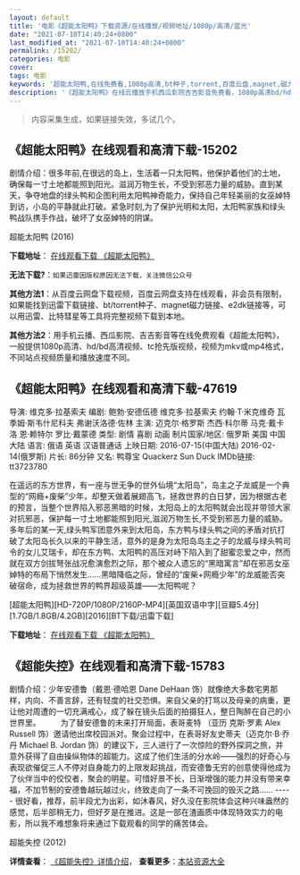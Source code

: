 ```yaml
---
layout: default
title: '电影《超能太阳鸭》下载资源/在线播放/视频地址/1080p/高清/蓝光'
date: "2021-07-10T14:40:24+0800"
last_modified_at: "2021-07-10T14:40:24+0800"
permalink: /15202/
categories: 电影
cover:
tags: 电影
keywords: '超能太阳鸭,在线免费看,1080p高清,bt种子,torrent,百度云盘,magnet,磁力链,迅雷下载资源'
description: '《超能太阳鸭》在线云播放手机西瓜影院吉吉影音免费看，1080p高清bd/hd未删减完整版和tc抢先枪版，mkv/mp4格式，附带bt/torrent种子、magnet/磁力链、百度云盘、网盘资源迅雷下载链接'
---
```


>内容采集生成，如果链接失效，多试几个。


## 《超能太阳鸭》在线观看和高清下载-15202

剧情介绍：很多年前,在很远的岛上，生活着一只太阳鸭，他保护着他们的土地，确保每一寸土地都能照到阳光。滋润万物生长，不受到邪恶力量的威胁。直到某天，争夺地盘的绿头鸭和企图利用太阳鸭神奇能力，保持自己年轻美丽的女巫婥特到访，小岛的平静就此打破。紧急时刻,为了保护光明和太阳，太阳鸭家族和绿头鸭战队携手作战，破坏了女巫婥特的阴谋。


超能太阳鸭 (2016)

**下载地址**： [在线观看下载 《超能太阳鸭》](https://www.btbtdy.me/btdy/dy4742.html) 


**无法下载?**：`如果迅雷因版权原因无法下载，关注微信公众号 `

**其他方法1**：从百度云网盘下载视频，百度云网盘支持在线观看，非会员有限制，如果能找到迅雷下载链接、bt/torrent种子、magnet磁力链接、e2dk链接等，可以用迅雷、比特彗星等工具将完整视频下载到本地。

**其他方法2**：用手机云播、西瓜影院、吉吉影音等在线免费观看《超能太阳鸭》，一般提供1080p高清、hd/bd高清视频、tc抢先版视频，视频为mkv或mp4格式，不同站点视频质量和播放速度不同。


## 《超能太阳鸭》在线观看和高清下载-47619

导演: 维克多·拉基索夫 编剧: 鲍勃·安德伍德 维克多·拉基索夫 约翰·T·米克维奇 瓦季姆·斯韦什尼科夫 弗谢沃洛德·佐林 主演: 迈克尔·格罗斯 杰西·科尔蒂 马克·戴卡洛 恩·赖特尔 罗比·戴蒙德 类型: 剧情 喜剧 动画 制片国家/地区: 俄罗斯 美国 中国大陆 语言: 俄语 英语 汉语普通话 上映日期: 2016-07-15(中国大陆) 2016-02-14(俄罗斯) 片长: 86分钟 又名: 鸭尊宝 Quackerz Sun Duck IMDb链接: tt3723780

在遥远的东方世界，有一座与世无争的世外仙境“太阳岛”，岛主之子龙威是一个典型的“网瘾+废柴”少年，却整天做着展翅高飞，拯救世界的白日梦，因为根据古老的预言，当整个世界陷入邪恶黑暗的时候，太阳岛上的太阳鸭就会出现并带领大家对抗邪恶，保护每一寸土地都能照到阳光,滋润万物生长,不受到邪恶力量的威胁。多年后的某一天,绿头鸭军团意外来到太阳岛，东方鸭与绿头鸭之间的矛盾对抗打破了太阳岛长久以来的平静生活，意外的是身为太阳岛岛主之子的龙威与绿头鸭司令的女儿艾瑞卡，却在东方鸭、太阳鸭的高压对峙下陷入到了甜蜜恋爱之中，然而就在双方剑拔弩张战况愈演愈烈之际，那个被众人遗忘的“黑暗寓言”却在邪恶女巫婥特的布局下悄然发生……黑暗降临之际，曾经的“废柴+网瘾少年”的龙威能否突破宿命，成为拯救世界的鸭界超级英雄——太阳鸭呢？


[超能太阳鸭][HD-720P/1080P/2160P-MP4][英国双语中字][豆瓣5.4分][1.7GB/1.8GB/4.2GB][2016][BT下载/迅雷下载]

**下载地址**： [在线观看下载 《超能太阳鸭》](https://www.btdx8.com/torrent/sun_duck_2016.html) 


## 《超能失控》在线观看和高清下载-15783

剧情介绍：少年安德鲁（戴恩·德哈恩 Dane DeHaan 饰）就像绝大多数宅男那样，内向、不善言辞，还有轻度的社交恐惧。来自父亲的打骂以及母亲的病重，更让他对周遭的一切充满戒心，成了躲在镜头后面的拍摄狂人，整日陶醉在自己的小世界里。  　　为了替安德鲁的未来打开局面，表哥麦特 （亚历 克斯·罗素 Alex Russell 饰）邀请他出席校园派对。聚会过程中，在表哥好友史蒂夫（迈克尔·B·乔丹 Michael B. Jordan 饰）的建议下，三人进行了一次惊险的野外探洞之旅，并意外获得了自由操纵物体的超能力。这成了他们生活的分水岭——强烈的好奇心与表现欲催促三人不停对自身能力的上限发起挑战，而安德鲁无穷的创意使得他成为了伙伴当中的佼佼者，聚会的明星。可惜好景不长，日渐增强的能力并没有带来幸福，不加节制的安德鲁越玩越过火，终致走向了一条不可挽回的毁灭之路…… ----- 很好看，推荐，前半段尤为出彩，如沐春风，好久没在影院体会这种兴味盎然的感觉，后半部稍无力，但好歹是在推进。这是一部在渣画质中体现特效实力的电影，所以我不难想象将来通过下载观看的同学的痛苦体会。


超能失控 (2012)

**详情查看**： [《超能失控》详情介绍](/movie/15783/)， **查看更多**：[本站资源大全](/movie/t/all/)

